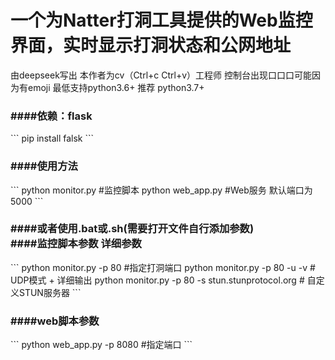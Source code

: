 <h1>一个为<a herf='https://github.com/MikeWang000000/Natter'>Natter</a>打洞工具提供的Web监控界面，实时显示打洞状态和公网地址</h1>
由deepseek写出 本作者为cv（Ctrl+c Ctrl+v）工程师 
控制台出现口口口可能因为有emoji 
最低支持python3.6+ 推荐 python3.7+
<h3>####依赖：flask</h3>
```
pip install falsk
``` 
<h3>####使用方法</h3> 
```
python monitor.py #监控脚本 
python web_app.py #Web服务 默认端口为5000
``` 
<h3>####或者使用.bat或.sh(需要打开文件自行添加参数)<br> 
####监控脚本参数  <a herf='https://github.com/MikeWang000000/Natter/blob/master/docs/usage.md'>详细参数</a></h3> 
```
python monitor.py -p 80                    #指定打洞端口 
python monitor.py -p 80 -u -v             # UDP模式 + 详细输出
python monitor.py -p 80 -s stun.stunprotocol.org  # 自定义STUN服务器
```
<h3>####web脚本参数</h3>
```
python web_app.py -p 8080 #指定端口
```